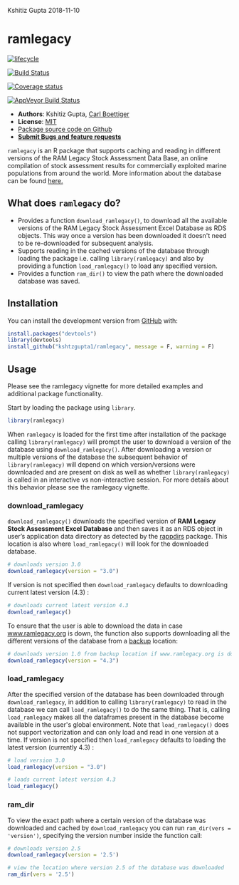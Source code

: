 Kshitiz Gupta
2018-11-10

<!-- README.md is generated from README.Rmd. Please edit that file -->
ramlegacy
=========

[![lifecycle](https://img.shields.io/badge/lifecycle-experimental-orange.svg)](https://www.tidyverse.org/lifecycle/#experimental)

[![Build Status](https://travis-ci.com/kshtzgupta1/ramlegacy.svg?branch=master)](https://travis-ci.com/kshtzgupta1/ramlegacy)

[![Coverage status](https://codecov.io/gh/kshtzgupta1/ramlegacy/branch/master/graph/badge.svg)](https://codecov.io/github/kshtzgupta1/ramlegacy?branch=master)

[![AppVeyor Build Status](https://ci.appveyor.com/api/projects/status/github/kshtzgupta1/ramlegacy?branch=master&svg=true)](https://ci.appveyor.com/project/kshtzgupta1/ramlegacy)

-   **Authors**: Kshitiz Gupta, [Carl Boettiger](http://www.carlboettiger.info/)
-   **License**: [MIT](http://opensource.org/licenses/MIT)
-   [Package source code on Github](https://github.com/kshtzgupta1/ramlegacy)
-   [**Submit Bugs and feature requests**](https://github.com/kshtzgupta1/ramlegacy/issues)

`ramlegacy` is an R package that supports caching and reading in different versions of the RAM Legacy Stock Assessment Data Base, an online compilation of stock assessment results for commercially exploited marine populations from around the world. More information about the database can be found [here.](www.ramlegacy.org)

What does `ramlegacy` do?
-------------------------

-   Provides a function `download_ramlegacy()`, to download all the available
    versions of the RAM Legacy Stock Assessment Excel Database as RDS objects. This way once a version has been downloaded it doesn't need to be re-downloaded for subsequent analysis.
-   Supports reading in the cached versions of the database through loading the package i.e. calling `library(ramlegacy)` and also by providing a function `load_ramlegacy()` to load any specified version.
-   Provides a function `ram_dir()` to view the path where the downloaded database was saved.

Installation
------------

You can install the development version from [GitHub](https://github.com/) with:

``` r
install.packages("devtools")
library(devtools)
install_github("kshtzgupta1/ramlegacy", message = F, warning = F)
```

Usage
-----

Please see the ramlegacy vignette for more detailed examples and additional package functionality.

Start by loading the package using `library`.

``` r
library(ramlegacy)
```

When `ramlegacy` is loaded for the first time after installation of the package calling `library(ramlegacy)` will prompt the user to download a version of the database using `download_ramlegacy()`. After downloading a version or multiple versions of the database the subsequent behavior of `library(ramlegacy)` will depend on which version/versions were downloaded and are present on disk as well as whether `library(ramlegacy)` is called in an interactive vs non-interactive session. For more details about this behavior please see the ramlegacy vignette.

### download\_ramlegacy

`download_ramlegacy()` downloads the specified version of **RAM Legacy Stock Assessment Excel Database** and then saves it as an RDS object in user’s application data directory as detected by the [rappdirs](https://cran.r-project.org/web/packages/rappdirs/index.html) package. This location is also where `load_ramlegacy()` will look for the downloaded database.

``` r
# downloads version 3.0
download_ramlegacy(version = "3.0")
```

If version is not specified then `download_ramlegacy` defaults to downloading current latest version (4.3) :

``` r
# downloads current latest version 4.3
download_ramlegacy()
```

To ensure that the user is able to download the data in case www.ramlegacy.org is down, the function also supports downloading all the different versions of the database from a [backup](www.github.com/kshtzgupta1/ramlegacy-assets/) location:

``` r
# downloads version 1.0 from backup location if www.ramlegacy.org is down
download_ramlegacy(version = "4.3")
```

### load\_ramlegacy

After the specified version of the database has been downloaded through `download_ramlegacy`, in addition to calling `library(ramlegacy)` to read in the database we can call `load_ramlegacy()` to do the same thing. That is, calling `load_ramlegacy` makes all the dataframes present in the database become available in the user's global environment. Note that `load_ramlegacy()` does not support vectorization and can only load and read in one version at a time. If version is not specified then `load_ramlegacy` defaults to loading the latest version (currently 4.3) :

``` r
# load version 3.0
load_ramlegacy(version = "3.0")

# loads current latest version 4.3
load_ramlegacy()
```

### ram\_dir

To view the exact path where a certain version of the database was downloaded and cached by `download_ramlegacy` you can run `ram_dir(vers = 'version')`, specifying the version number inside the function call:

``` r
# downloads version 2.5
download_ramlegacy(version = '2.5')

# view the location where version 2.5 of the database was downloaded
ram_dir(vers = '2.5')
```
